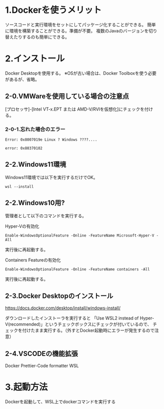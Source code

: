 # 1.Dockerを使うメリット

ソースコードと実行環境をセットにしてパッケージ化することができる。
簡単に環境を構築することができる。準備が不要。
複数のJavaのバージョンを切り替えたりするのも簡単にできる。

# 2.インストール

Docker Desktopを使用する。
※OSが古い場合は、Docker Toolboxを使う必要があるが、省略。

## 2-0.VMWareを使用している場合の注意点
[プロセッサ]-[Intel VT-x.EPT または AMD-V/RVIを仮想化]にチェックを付ける。

### 2-0-1.忘れた場合のエラー
```
Error: 0x8007019e Linux ? Windows ????....
```
```
error: 0x80370102
```

## 2-2.Windows11環境
Windows11環境では以下を実行するだけでOK。
```
wsl --install
```

## 2-2.Windows10用?
管理者として以下のコマンドを実行する。

Hyper-Vの有効化
```
Enable-WindowsOptionalFeature -Online -FeatureName Microsoft-Hyper-V -All
```
実行後に再起動する。

Containers Featureの有効化
```
Enable-WindowsOptionalFeature -Online -FeatureName containers -All
```
 実行後に再起動する。

## 2-3.Docker Desktopのインストール
https://docs.docker.com/desktop/install/windows-install/

ダウンロードしたインストーラを実行すると
「Use WSL2 instead of Hyper-V(recommended)」というチェックボックスにチェックが付いているので、
チェックを付けたまま実行する。（外すとDocker起動時にエラーが発生するので注意）

## 2-4.VSCODEの機能拡張

Docker
Prettier-Code formatter
WSL

# 3.起動方法
Dockerを起動して、WSL上でdockerコマンドを実行する